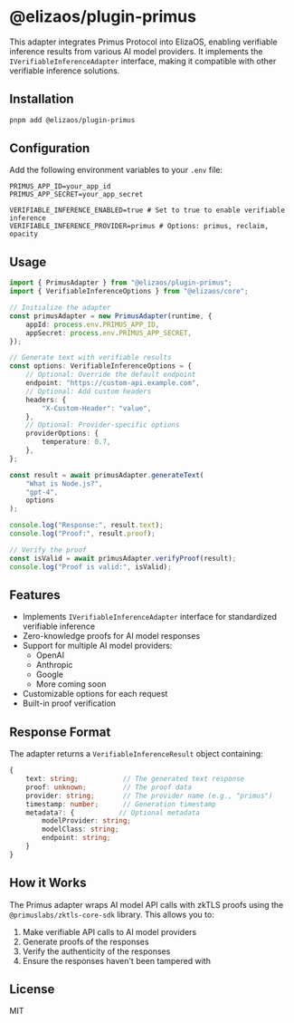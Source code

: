 # @elizaos/plugin-primus

This adapter integrates Primus Protocol into ElizaOS, enabling verifiable inference results from various AI model providers. It implements the `IVerifiableInferenceAdapter` interface, making it compatible with other verifiable inference solutions.

## Installation

```bash
pnpm add @elizaos/plugin-primus
```

## Configuration

Add the following environment variables to your `.env` file:

```env
PRIMUS_APP_ID=your_app_id
PRIMUS_APP_SECRET=your_app_secret

VERIFIABLE_INFERENCE_ENABLED=true # Set to true to enable verifiable inference
VERIFIABLE_INFERENCE_PROVIDER=primus # Options: primus, reclaim, opacity
```

## Usage

```typescript
import { PrimusAdapter } from "@elizaos/plugin-primus";
import { VerifiableInferenceOptions } from "@elizaos/core";

// Initialize the adapter
const primusAdapter = new PrimusAdapter(runtime, {
    appId: process.env.PRIMUS_APP_ID,
    appSecret: process.env.PRIMUS_APP_SECRET,
});

// Generate text with verifiable results
const options: VerifiableInferenceOptions = {
    // Optional: Override the default endpoint
    endpoint: "https://custom-api.example.com",
    // Optional: Add custom headers
    headers: {
        "X-Custom-Header": "value",
    },
    // Optional: Provider-specific options
    providerOptions: {
        temperature: 0.7,
    },
};

const result = await primusAdapter.generateText(
    "What is Node.js?",
    "gpt-4",
    options
);

console.log("Response:", result.text);
console.log("Proof:", result.proof);

// Verify the proof
const isValid = await primusAdapter.verifyProof(result);
console.log("Proof is valid:", isValid);
```

## Features

- Implements `IVerifiableInferenceAdapter` interface for standardized verifiable inference
- Zero-knowledge proofs for AI model responses
- Support for multiple AI model providers:
    - OpenAI
    - Anthropic
    - Google
    - More coming soon
- Customizable options for each request
- Built-in proof verification

## Response Format

The adapter returns a `VerifiableInferenceResult` object containing:

```typescript
{
    text: string;           // The generated text response
    proof: unknown;         // The proof data
    provider: string;       // The provider name (e.g., "primus")
    timestamp: number;      // Generation timestamp
    metadata?: {           // Optional metadata
        modelProvider: string;
        modelClass: string;
        endpoint: string;
    }
}
```

## How it Works

The Primus adapter wraps AI model API calls with zkTLS proofs using the `@primuslabs/zktls-core-sdk` library. This allows you to:

1. Make verifiable API calls to AI model providers
2. Generate proofs of the responses
3. Verify the authenticity of the responses
4. Ensure the responses haven't been tampered with

## License

MIT